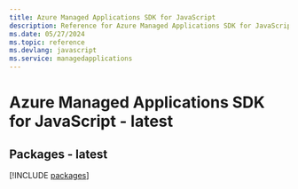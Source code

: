 ```yaml
---
title: Azure Managed Applications SDK for JavaScript
description: Reference for Azure Managed Applications SDK for JavaScript
ms.date: 05/27/2024
ms.topic: reference
ms.devlang: javascript
ms.service: managedapplications
---
```

# Azure Managed Applications SDK for JavaScript - latest
## Packages - latest
[!INCLUDE [packages](managed-applications-index.md)]
